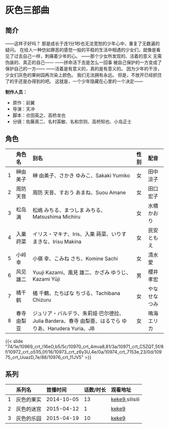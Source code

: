# 灰色三部曲


## 简介

——这样子好吗？
那是成长于连1分1秒也无法宽恕的少年心中，重复了无数遍的疑问。
在给人一种仿如罪恶的感觉一般的平稳的生活中相遇的少女们，就像是看见了过去自己一样，刺痛着少年的心。
——那个少女所发现的、活着的意义
无需伪装的、真正的自己——
——拼命活下去是怎么一回事
被自己保护的一方变成了保护自己的一方——
——活着是有意义的，真的是有意义的。
因为少年的干涉，少女们灰色的果树园再次染上颜色。
我们无法拥有永远。
但是，不放开已经抓住了的手还是办得到的吧。
这就是，一个少年隐藏在心里的一个决定——

**制作人员：**
- 原作：前翼
- 导演：天冲
- 脚本：仓田英之、高桥龙也
- 分镜：佐藤真二、名村英敏、名和宗则、高桥知也、小岛正士

## 角色

|     |   角色名   |   别名  | 性别 |  配音  |
|:--- |:------  |:----      |:---  |:--   |
| 1 | 榊由美子 | 榊 由美子、さかき ゆみこ、Sakaki Yumiko | 女 | 田中涼子 |
| 2 | 周防天音 | 周防 天音、すおう あまね、Suou Amane | 女 | 田口宏子 |
| 3 | 松岛满 | 松嶋 みちる、まつしま みちる、Matsushima Michiru | 女 | 水橋かおり |
| 4 | 入巢莳菜 | イリス・マキナ、Iris、入巣 蒔菜、いりす まきな、Irisu Makina | 女 | 民安ともえ |
| 5 | 小岭幸 | 小嶺 幸、こみね さち、Komine Sachi | 女 | 清水愛 |
| 6 | 风见雄二 | Yuuji Kazami、風見 雄二、かざみ ゆうじ、Kazami Yūji | 男 | 櫻井孝宏 |
| 7 | 橘千鹤 | 橘 千鶴、たちばな ちづる、Tachibana Chizuru | 女 | やなせなつみ |
| 8 | 春寺由梨亚 | ジュリア・バルデラ、朱莉娅·巴尔德拉、Julia Bardera、春寺 由梨亜、はるでら ゆりあ、Harudera Yuria、JB | 女 | 鳴海エリカ |

{{< slide "74/1e/10969_crt_I16eO,b5/5c/10970_crt_4mva8,81/3a/10971_crt_C5ZQT,5f/8f/10972_crt_o51I5,0f/16/10973_crt_z6y3U,4e/0a/10974_crt_7153e,23/0d/10975_crt_UuazD,7e/88/10976_crt_11JV5" >}}

## 系列

|     |   系列名   |   首播时间  | 话数/时长  | 观看地址 |
|:---  |:------    |:----      |:---       |:---  |
| 1 | 灰色的果实 | 2014-10-05 | 13 | [keke9](https://www.keke9.app/search?k=灰色三部曲),silisili  |
| 2 | 灰色的迷宫 | 2015-04-12 | 1 | [keke9](https://www.keke9.app/search?k=灰色三部曲)  |
| 3 | 灰色的乐园 | 2015-04-19 | 10 | [keke9](https://www.keke9.app/search?k=灰色三部曲)  |



